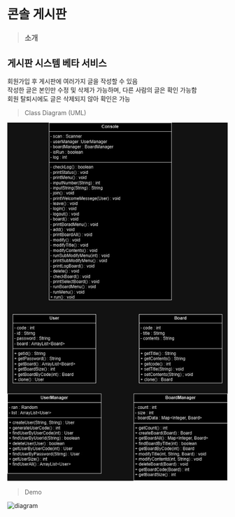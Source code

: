 # 콘솔 게시판

> ### 소개
>
## 게시판 시스템 베타 서비스<br>
회원가입 후 게시판에 여러가지 글을 작성할 수 있음<br>
작성한 글은 본인만 수정 및 삭제가 가능하며, 다른 사람의 글은 확인 가능함<br>
회원 탈퇴시에도 글은 삭제되지 않아 확인은 가능<br>






>Class Diagram (UML)
>
![diagram](https://github.com/nooleee/consoleBoard/blob/master/image/Console%20(1).jpg?raw=true) <br>

> Demo
> 
![diagram](https://github.com/nooleee/consoleBoard/blob/master/New-Project-Clipchamp%EB%A1%9C-%EC%A0%9C%EC%9E%91.gif?raw=true)
